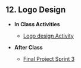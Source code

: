 <!--## 12. Blog Post Peer Editing ([Class Slides](https://docs.google.com/presentation/d/1T0NEbFZK1jP-wKScyNUtwIsgeJbw-WoqXLOX_vv9A5w/edit#slide=id.g49a61791e0_0_106))
  - **Objectives** -
    - Explain transitional devices used to guide readers’ thinking, including standard transitional devices within sentences and paragraph links, “word-links,” and “idea-links.”
    - Improve transitions between sentences, paragraphs, and sections of your blog posts
    - Become aware of your intention for each sentence in your blog posts.
  - **In Class Activities**
    - *Improving Transitions in Writing* - We'll do an exercise to improve the
    - *Peer Editing* - We'll peer edit each other's blog posts using the [Blog Post and Writing Rubric](https://docs.google.com/document/d/1T1oqHFoRo0kl7mPUTFupmsoEkLYltKsVgtqyGKDaCgY/edit?usp=drive_web&ouid=102349547791146369642).
  - **After Class** - 1) finish your blog post final draft 2) share your blog post with your coach 3) study for the SPD 1.2 assessment occuring on Monday Dec 10th.
-->
## 12. Logo Design

- **In Class Activities**  
  - [Logo design Activity](https://docs.google.com/presentation/d/19e1Bw5-FtiihR3-K5v_nptizdxLiBdgvWAGRO3wAQcs/edit#slide=id.p/)

- **After Class**
  - [Final Project Sprint 3](https://docs.google.com/document/d/15m8P9ic7sJqVovTozIRdikWCI7HQ_f5TOc5qpqyiAYs/edit#)
